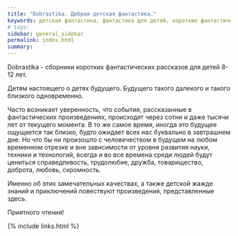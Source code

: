 ```yaml
---
title: "Dobrastika. Добрая детская фантастика."
keywords: детская фантастика, фантастика для детей, короткие фантастические рассказы
# tags:
sidebar: general_sidebar
permalink: index.html
summary: 
---
```


Dobrastika - сборники коротких фантастических рассказов для детей 8-12 лет. 

Детям настоящего о детях будущего. Будущего такого далекого и такого близкого одновременно. 

Часто возникает уверенность, что события, рассказанные в фантастических произведениях, происходят через сотни и даже тысячи лет от текущего момента. В то же самое время, иногда это будущее ощущается так близко, будто ожидает всех нас буквально в завтрашнем дне. Но что бы ни произошло с человечеством в будущем на любом временном отрезке и вне зависимости от уровня развития науки, техники и технологий,  всегда и во все времена среди людей будут цениться справедливость, трудолюбие, дружба, товарищество, доброта, любовь, скромность. 

Именно об этих замечательных качествах, а также детской жажде знаний и приключений повествуют произведения, представленные здесь. 

Приятного чтения!

{% include links.html %}
